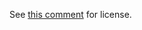 See [this comment](https://github.com/RundesBalli/php-noise.com/issues/1#issuecomment-764540304) for license.
